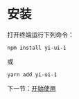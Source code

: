 # 安装

打开终端运行下列命令：

```
npm install yi-ui-1
```

或

```
yarn add yi-ui-1
```

下一节：[开始使用](#/doc/get-started)
